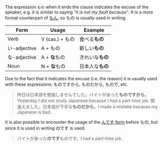 The expression `もの` when it ends the clause indicates the excuse of the speaker, e.g. it is similar to saying *"it is not my fault because"*. It is a more formal counterpart of [もん](210), so もの is usually used in writing.

|Form|Usage|Example|
|-|-|-|
|Verb|V (cas.) + もの|食べる**もの**|
|い-adjective|A + もの|新しい**もの**|
|な-adjective|A + **な**もの|きれいな**もの**|
|Noun|N + **な**もの|日本人な**もの**|

Due to the fact that it indicates the excuse (i.e. the reason) it is usually used with these expressions: ものですから, ものだから, もので, etc.

>昨日は日本語を勉強しませんでした。バイトがあった**ものですから**。Yesterday I did not study Japanese because I had a part-time job.
>間違えました。日本語が下手な**ものだから**。I made a mistake because my Japanese is bad.

It is also possible to encounter the usage of the [んです form](34) before もの, but since it is used in writing のです is used.

>バイトがあった**のです**ものです。I had a part-time job.